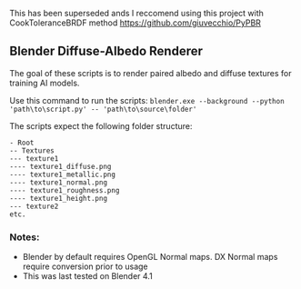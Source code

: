 This has been superseded ands I reccomend using this project with CookToleranceBRDF method https://github.com/giuvecchio/PyPBR



## Blender Diffuse-Albedo Renderer

The goal of these scripts is to render paired albedo and diffuse textures for training AI models.

Use this command to run the scripts:
```blender.exe --background --python 'path\to\script.py' -- 'path\to\source\folder'```

The scripts expect the following folder structure:
```
- Root
-- Textures
--- texture1
---- texture1_diffuse.png
---- texture1_metallic.png
---- texture1_normal.png
---- texture1_roughness.png
---- texture1_height.png
--- texture2
etc.
```

### Notes:
- Blender by default requires OpenGL Normal maps. DX Normal maps require conversion prior to usage
- This was last tested on Blender 4.1

